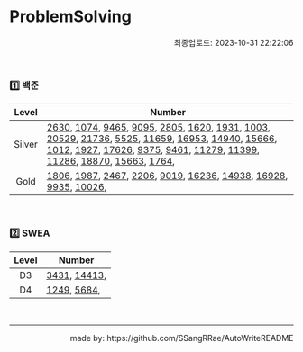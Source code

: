 # ProblemSolving
<p align="right"> 최종업로드: 2023-10-31 22:22:06 </p>


<br/>

### 1️⃣ 백준
| Level | Number |
| :------: | ------ |
| Silver | [2630](https://github.com/SSangRRae/ProblemSolving/tree/main/백준/Silver/2630. 색종이 만들기), [1074](https://github.com/SSangRRae/ProblemSolving/tree/main/백준/Silver/1074. Z), [9465](https://github.com/SSangRRae/ProblemSolving/tree/main/백준/Silver/9465. 스티커), [9095](https://github.com/SSangRRae/ProblemSolving/tree/main/백준/Silver/9095. 1， 2， 3 더하기), [2805](https://github.com/SSangRRae/ProblemSolving/tree/main/백준/Silver/2805. 나무 자르기), [1620](https://github.com/SSangRRae/ProblemSolving/tree/main/백준/Silver/1620. 나는야 포켓몬 마스터 이다솜), [1931](https://github.com/SSangRRae/ProblemSolving/tree/main/백준/Silver/1931. 회의실 배정), [1003](https://github.com/SSangRRae/ProblemSolving/tree/main/백준/Silver/1003. 피보나치 함수), [20529](https://github.com/SSangRRae/ProblemSolving/tree/main/백준/Silver/20529. 가장 가까운 세 사람의 심리적 거리), [21736](https://github.com/SSangRRae/ProblemSolving/tree/main/백준/Silver/21736. 헌내기는 친구가 필요해), [5525](https://github.com/SSangRRae/ProblemSolving/tree/main/백준/Silver/5525. IOIOI), [11659](https://github.com/SSangRRae/ProblemSolving/tree/main/백준/Silver/11659. 구간 합 구하기 4), [16953](https://github.com/SSangRRae/ProblemSolving/tree/main/백준/Silver/16953. A → B), [14940](https://github.com/SSangRRae/ProblemSolving/tree/main/백준/Silver/14940. 쉬운 최단거리), [15666](https://github.com/SSangRRae/ProblemSolving/tree/main/백준/Silver/15666. N과 M （12）), [1012](https://github.com/SSangRRae/ProblemSolving/tree/main/백준/Silver/1012. 유기농 배추), [1927](https://github.com/SSangRRae/ProblemSolving/tree/main/백준/Silver/1927. 최소 힙), [17626](https://github.com/SSangRRae/ProblemSolving/tree/main/백준/Silver/17626. Four Squares), [9375](https://github.com/SSangRRae/ProblemSolving/tree/main/백준/Silver/9375. 패션왕 신해빈), [9461](https://github.com/SSangRRae/ProblemSolving/tree/main/백준/Silver/9461. 파도반 수열), [11279](https://github.com/SSangRRae/ProblemSolving/tree/main/백준/Silver/11279. 최대 힙), [11399](https://github.com/SSangRRae/ProblemSolving/tree/main/백준/Silver/11399. ATM), [11286](https://github.com/SSangRRae/ProblemSolving/tree/main/백준/Silver/11286. 절댓값 힙), [18870](https://github.com/SSangRRae/ProblemSolving/tree/main/백준/Silver/18870. 좌표 압축), [15663](https://github.com/SSangRRae/ProblemSolving/tree/main/백준/Silver/15663. N과 M （9）), [1764](https://github.com/SSangRRae/ProblemSolving/tree/main/백준/Silver/1764. 듣보잡),  |
| Gold | [1806](https://github.com/SSangRRae/ProblemSolving/tree/main/백준/Gold/1806. 부분합), [1987](https://github.com/SSangRRae/ProblemSolving/tree/main/백준/Gold/1987. 알파벳), [2467](https://github.com/SSangRRae/ProblemSolving/tree/main/백준/Gold/2467. 용액), [2206](https://github.com/SSangRRae/ProblemSolving/tree/main/백준/Gold/2206. 벽 부수고 이동하기), [9019](https://github.com/SSangRRae/ProblemSolving/tree/main/백준/Gold/9019. DSLR), [16236](https://github.com/SSangRRae/ProblemSolving/tree/main/백준/Gold/16236. 아기 상어), [14938](https://github.com/SSangRRae/ProblemSolving/tree/main/백준/Gold/14938. 서강그라운드), [16928](https://github.com/SSangRRae/ProblemSolving/tree/main/백준/Gold/16928. 뱀과 사다리 게임), [9935](https://github.com/SSangRRae/ProblemSolving/tree/main/백준/Gold/9935. 문자열 폭발), [10026](https://github.com/SSangRRae/ProblemSolving/tree/main/백준/Gold/10026. 적록색약),  |

<br/>

### 2️⃣ SWEA
| Level | Number |
| :------: | ------ |
| D3 | [3431](https://github.com/SSangRRae/ProblemSolving/tree/main/SWEA/D3/3431. 준환이의 운동관리), [14413](https://github.com/SSangRRae/ProblemSolving/tree/main/SWEA/D3/14413. 격자판 칠하기),  |
| D4 | [1249](https://github.com/SSangRRae/ProblemSolving/tree/main/SWEA/D4/1249. ［S／W 문제해결 응용］ 4일차 － 보급로), [5684](https://github.com/SSangRRae/ProblemSolving/tree/main/SWEA/D4/5684. ［Professional］ 운동),  |

<br/>

 --- 

 <p align="right"> made by: https://github.com/SSangRRae/AutoWriteREADME</p>